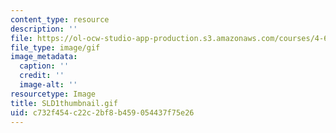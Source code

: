 ```yaml
---
content_type: resource
description: ''
file: https://ol-ocw-studio-app-production.s3.amazonaws.com/courses/4-614-religious-architecture-and-islamic-cultures-fall-2002/c732f454c22c2bf8b459054437f75e26_SLD1thumbnail.gif
file_type: image/gif
image_metadata:
  caption: ''
  credit: ''
  image-alt: ''
resourcetype: Image
title: SLD1thumbnail.gif
uid: c732f454-c22c-2bf8-b459-054437f75e26
---
```


